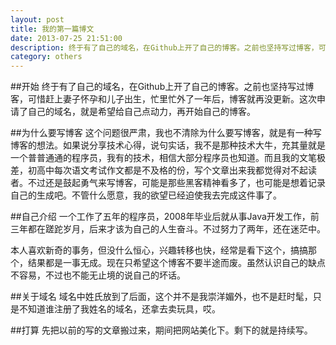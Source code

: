 ```yaml
---
layout: post
title: 我的第一篇博文
date: 2013-07-25 21:51:00
description: 终于有了自己的域名，在Github上开了自己的博客。之前也坚持写过博客，可惜赶上妻子怀孕和儿子出生，忙里忙外了一年后，博客就再没更新。这次申请了自己的域名，就是希望给自己点动力，再开始自己的博客。
category: others
---
```


##开始
终于有了自己的域名，在Github上开了自己的博客。之前也坚持写过博客，可惜赶上妻子怀孕和儿子出生，忙里忙外了一年后，博客就再没更新。这次申请了自己的域名，就是希望给自己点动力，再开始自己的博客。

##为什么要写博客
这个问题很严肃，我也不清除为什么要写博客，就是有一种写博客的想法。如果说分享技术心得，说句实话，我不是那种技术大牛，充其量就是一个普普通通的程序员，我有的技术，相信大部分程序员也知道。而且我的文笔极差，初高中每次语文考试作文都是不及格的份，写个文章出来我都觉得对不起读者。不过还是鼓起勇气来写博客，可能是那些黑客精神看多了，也可能是想着记录自己的生成吧。不管什么愿意，我的欲望已经迫使我去完成这件事了。

##自己介绍
一个工作了五年的程序员，2008年毕业后就从事Java开发工作，前三年都在蹉跎岁月，后来才该为自己的人生奋斗。不过努力了两年，还在迷茫中。

本人喜欢新奇的事务，但没什么恒心，兴趣转移也快，经常是看下这个，搞搞那个，结果都是一事无成。现在只希望这个博客不要半途而废。虽然认识自己的缺点不容易，不过也不能无止境的说自己的坏话。

##关于域名
域名中姓氏放到了后面，这个并不是我崇洋媚外，也不是赶时髦，只是不知道谁注册了我姓名的域名，还拿去卖玩具，哎。

##打算
先把以前的写的文章搬过来，期间把网站美化下。剩下的就是持续写。
